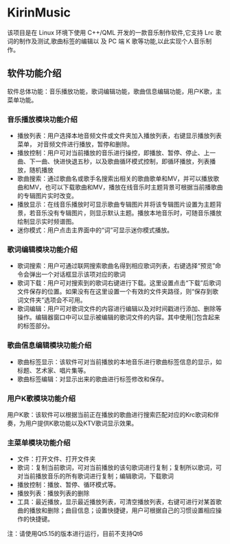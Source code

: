 # KirinMusic
该项目是在 Linux 环境下使用 C++/QML 开发的一款音乐制作软件,它支持 Lrc 歌词的制作及测试,歌曲标签的编辑以
及 PC 端 K 歌等功能,以此实现个人音乐制作。
## 软件功能介绍
软件总体功能：音乐播放功能，歌词编辑功能，歌曲信息编辑功能，用户K歌，主菜单功能。

### 音乐播放模块功能介绍
- 播放列表：用户选择本地音频文件或文件夹加入播放列表，右键显示播放列表菜单，
对音频文件进行播放，暂停和删除。
- 播放控制：用户可对当前播放的音乐进行操控，即播放、暂停、停止、上一曲、下一曲、快进快退五秒，以及歌曲循环模式控制，即循环播放，列表播放，随机播放
- 歌曲搜索：通过歌曲名或歌手名搜索出相关的歌曲歌单和MV，并可以播放歌曲和MV，也可以下载歌曲和MV，播放在线音乐时主题背景可根据当前播歌曲的专辑图片实时改变。
- 播放显示：在线音乐播放时可显示歌曲专辑图片并将该专辑图片设置为主题背景，若音乐没有专辑图片，则显示默认主题。播放本地音乐时，可随音乐播放绘制显示实时频谱图。
- 迷你模式：用户点击主界面中的“词”可显示迷你模式播放。

### 歌词编辑模块功能介绍
- 歌词搜索：用户可通过联网搜索歌曲名得到相应歌词列表，右键选择“预览”命令会弹出一个对话框显示该项对应的歌词
- 歌词下载：用户可对搜索到的歌词右键进行下载。这里设置点击“下载”后歌词文件保存的位置。如果没有在这里设置一个有效的文件夹路径，则“保存到歌词文件夹”选项会不可用。
- 歌词编辑：用户可对歌词文件的内容进行编辑以及对时间戳进行添加、删除等操作。编辑器窗口中可以显示被编辑的歌词文件的内容。其中使用[]包含起来的标签部分。

### 歌曲信息编辑模块功能介绍 
- 歌曲标签显示：该软件可对当前播放的本地音乐进行歌曲标签信息的显示，如标题、艺术家、唱片集等。
- 歌曲标签编辑：对显示出来的歌曲进行标签修改和保存。

### 用户K歌模块功能介绍 
用户K歌：该软件可以根据当前正在播放的歌曲进行搜索匹配对应的Krc歌词和伴奏，为用户提供K歌功能以及KTV歌词显示效果。

### 主菜单模块功能介绍
- 文件：打开文件、打开文件夹
- 歌词：复制当前歌词，可对当前播放的该句歌词进行复制；复制所以歌词，可对当前播放音乐的所有歌词进行复制；编辑歌词，下载歌词
- 播放控制：播放、暂停、循环模式等。
- 播放列表：播放列表的删除
- 工具：最近播放，显示最近播放列表，可清空播放列表，右键可进行对某首歌曲的播放和删除；曲目信息；设置快捷键，用户可根据自己的习惯设置相应操作的快捷键。

注：请使用Qt5.15的版本进行运行，目前不支持Qt6
